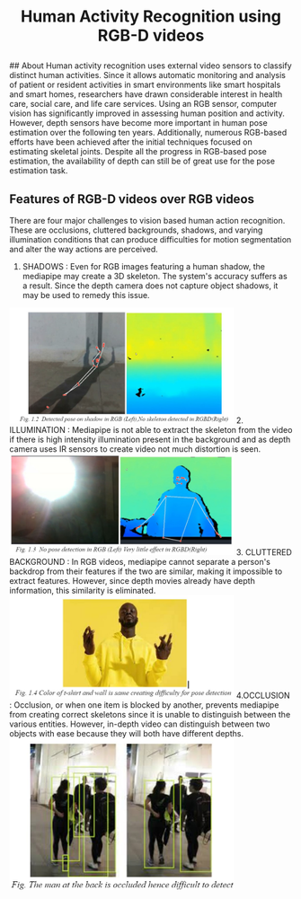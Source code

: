 #  <p align =center>Human Activity Recognition using RGB-D videos</p>
<p align="center">
  
</p>
## About
Human activity recognition uses external video sensors to classify distinct human activities. Since it allows automatic monitoring and analysis of patient or resident activities in smart environments like smart hospitals and smart homes, researchers have drawn considerable interest in health care, social care, and life care services.
Using an RGB sensor, computer vision has significantly improved in assessing human position and activity. However, depth sensors have become more important in human pose estimation over the following ten years. Additionally, numerous RGB-based efforts have been achieved after the initial techniques focused on estimating skeletal joints. Despite all the progress in RGB-based pose estimation, the availability of depth can still be of great use for the pose estimation task.  

## Features of RGB-D videos over RGB videos

There are four major challenges to vision based human action recognition. These are occlusions, cluttered backgrounds, shadows, and varying illumination conditions that can produce difficulties for motion segmentation and alter the way actions are perceived. 

1. SHADOWS : Even for RGB images featuring a human shadow, the mediapipe may create a 3D skeleton. The system's accuracy suffers as a result. Since the depth camera does not capture object shadows, it may be used to remedy this issue.
<img  width="400" src="https://github.com/sankalp20436/Human-Activity-Recognition/blob/main/images/shadow.jpg" alt="Material Bread logo">
2. ILLUMINATION : Mediapipe is not able to extract the skeleton from the video if there is high intensity illumination present in the background and as depth camera uses IR sensors to create video not much distortion is seen.
<img  width="400" src="https://github.com/sankalp20436/Human-Activity-Recognition/blob/main/images/illumination.jpg" alt="Material Bread logo">
3. CLUTTERED BACKGROUND : In RGB videos, mediapipe cannot separate a person's backdrop from their features if the two are similar, making it impossible to extract features. However, since depth movies already have depth information, this similarity is eliminated.
<img  width="400" src="https://github.com/sankalp20436/Human-Activity-Recognition/blob/main/images/clutteredbg.jpg" alt="Material Bread logo">
4.OCCLUSION : Occlusion, or when one item is blocked by another, prevents mediapipe from creating correct skeletons since it is unable to distinguish between the various entities. However, in-depth video can distinguish between two objects with ease because they will both have different depths.
<img  align="center" width="400" src="https://github.com/sankalp20436/Human-Activity-Recognition/blob/main/images/occlusion.jpg" alt="Material Bread logo">
 

